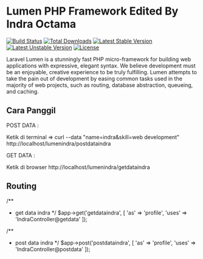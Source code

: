 # Lumen PHP Framework Edited By Indra Octama

[![Build Status](https://travis-ci.org/laravel/lumen-framework.svg)](https://travis-ci.org/laravel/lumen-framework)
[![Total Downloads](https://poser.pugx.org/laravel/lumen-framework/d/total.svg)](https://packagist.org/packages/laravel/lumen-framework)
[![Latest Stable Version](https://poser.pugx.org/laravel/lumen-framework/v/stable.svg)](https://packagist.org/packages/laravel/lumen-framework)
[![Latest Unstable Version](https://poser.pugx.org/laravel/lumen-framework/v/unstable.svg)](https://packagist.org/packages/laravel/lumen-framework)
[![License](https://poser.pugx.org/laravel/lumen-framework/license.svg)](https://packagist.org/packages/laravel/lumen-framework)

Laravel Lumen is a stunningly fast PHP micro-framework for building web applications with expressive, elegant syntax. We believe development must be an enjoyable, creative experience to be truly fulfilling. Lumen attempts to take the pain out of development by easing common tasks used in the majority of web projects, such as routing, database abstraction, queueing, and caching.

## Cara Panggil

POST DATA :

Ketik di terminal => curl --data "name=indra&skill=web development" http://localhost/lumenindra/postdataindra

GET DATA :

Ketik di browser  http://localhost/lumenindra/getdataindra

## Routing

/**
 * get data indra
 */
$app->get('getdataindra', [
    'as' => 'profile', 'uses' => 'IndraController@getdata'
]);


/**
 * post data indra
 */
$app->post('postdataindra', [
    'as' => 'profile', 'uses' => 'IndraController@postdata'
]);